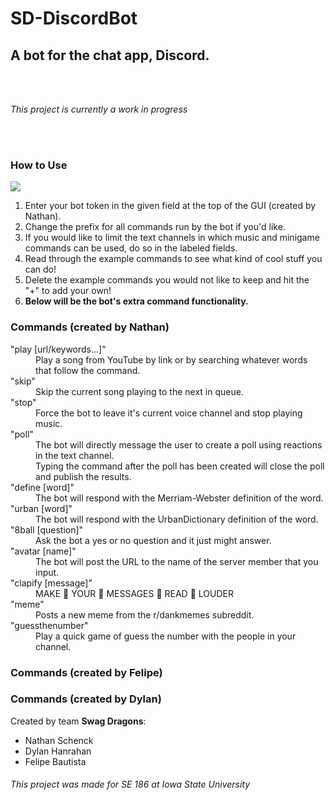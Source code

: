 # SD-DiscordBot
<h2>A bot for the chat app, Discord.</h2>

<br />
<br />
<p><em>This project is currently a work in progress</em></p>
<br />
<br />

<h3>How to Use</h3>
<img src="https://i.imgur.com/2eb14Db.png"></img>
<ol>
  <li>Enter your bot token in the given field at the top of the GUI (created by Nathan).</li>
  <li>Change the prefix for all commands run by the bot if you'd like.</li>
  <li>If you would like to limit the text channels in which music and minigame commands can be used, do so in the labeled fields.</li>
  <li>Read through the example commands to see what kind of cool stuff you can do!</li>
  <li>Delete the example commands you would not like to keep and hit the "+" to add your own!</li>
  <li><strong>Below will be the bot's extra command functionality.</strong></li>
</ol>

<h3>Commands (created by Nathan)</h3>
<dl>
  <dt>"play [url/keywords...]"</dt>
  <dd>Play a song from YouTube by link or by searching whatever words that follow the command.</dd>
  <dt>"skip"</dt>
  <dd>Skip the current song playing to the next in queue.</dd>
  <dt>"stop"</dt>
  <dd>Force the bot to leave it's current voice channel and stop playing music.</dd>
  <dt>"poll"</dt>
  <dd>The bot will directly message the user to create a poll using reactions in the text channel.</dd>
  <dd>Typing the command after the poll has been created will close the poll and publish the results.</dd>
  <dt>"define [word]"</dt>
  <dd>The bot will respond with the Merriam-Webster definition of the word.</dd>
  <dt>"urban [word]"</dt>
  <dd>The bot will respond with the UrbanDictionary definition of the word.</dd>
  <dt>"8ball [question]"</dt>
  <dd>Ask the bot a yes or no question and it just might answer.</dd>
  <dt>"avatar [name]"</dt>
  <dd>The bot will post the URL to the name of the server member that you input.</dd>
  <dt>"clapify [message]"</dt>
  <dd>MAKE 👏 YOUR 👏 MESSAGES 👏 READ 👏 LOUDER</dd>
  <dt>"meme"</dt>
  <dd>Posts a new meme from the r/dankmemes subreddit.</dd>
  <dt>"guessthenumber"</dt>
  <dd>Play a quick game of guess the number with the people in your channel.</dd>
</dl>

<h3>Commands (created by Felipe)</h3>

<h3>Commands (created by Dylan)</h3>


Created by team <strong>Swag Dragons</strong>:
<ul>
  <li>Nathan Schenck</li>
  <li>Dylan Hanrahan</li>
  <li>Felipe Bautista</li>
</ul>

<h6>This project was made for SE 186 at Iowa State University</h6>
